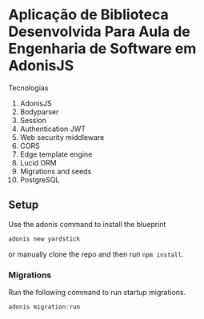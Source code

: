 # Aplicação de Biblioteca Desenvolvida Para Aula de Engenharia de Software em AdonisJS

Tecnologias
1. AdonisJS
2. Bodyparser
3. Session
4. Authentication JWT
5. Web security middleware
6. CORS
7. Edge template engine
8. Lucid ORM
9. Migrations and seeds
10. PostgreSQL

## Setup

Use the adonis command to install the blueprint

```bash
adonis new yardstick
```

or manually clone the repo and then run `npm install`.


### Migrations

Run the following command to run startup migrations.

```js
adonis migration:run
```

